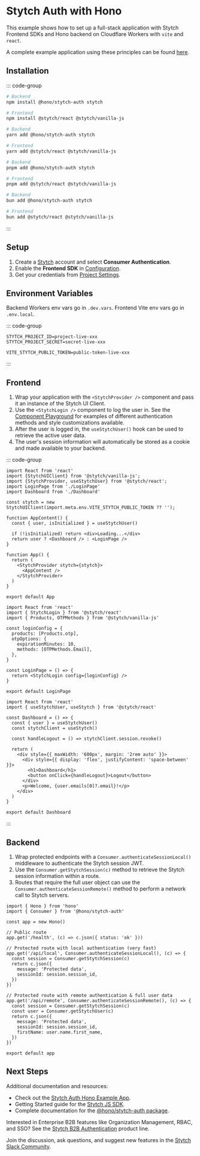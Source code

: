 # Stytch Auth with Hono

This example shows how to set up a full-stack application with Stytch Frontend SDKs and Hono backend on Cloudflare
Workers with `vite` and `react`.

A complete example application using these principles can be
found [here](https://github.com/honojs/examples/tree/main/stytch-auth).

## Installation

::: code-group

```sh [npm]
# Backend
npm install @hono/stytch-auth stytch

# Frontend
npm install @stytch/react @stytch/vanilla-js
```

```sh [yarn]
# Backend
yarn add @hono/stytch-auth stytch

# Frontend
yarn add @stytch/react @stytch/vanilla-js
```

```sh [pnpm]
# Backend
pnpm add @hono/stytch-auth stytch

# Frontend
pnpm add @stytch/react @stytch/vanilla-js
```

```sh [bun]
# Backend
bun add @hono/stytch-auth stytch

# Frontend
bun add @stytch/react @stytch/vanilla-js
```

:::

## Setup

1. Create a [Stytch](https://stytch.com/?utm_source=hono&utm_medium=website&utm_campaign=workers) account and select
   **Consumer Authentication**.
2. Enable the **Frontend SDK** in [Configuration](https://stytch.com/dashboard/sdk-configuration).
3. Get your credentials from [Project Settings](https://stytch.com/dashboard).

## Environment Variables

Backend Workers env vars go in `.dev.vars`. Frontend Vite env vars go in `.env.local`.

::: code-group

```Plain Text[.dev.vars]
STYTCH_PROJECT_ID=project-live-xxx
STYTCH_PROJECT_SECRET=secret-live-xxx
```

```Plain Text[.env.local]
VITE_STYTCH_PUBLIC_TOKEN=public-token-live-xxx
```

:::

## Frontend

1. Wrap your application with the `<StytchProvider />` component and pass it an instance of the Stytch UI Client.
2. Use the `<StytchLogin />` component to log the user in. See
   the [Component Playground](https://stytch.com/docs/sdks/component-playground) for examples of different
   authentication methods and style customizations available.
3. After the user is logged in, the `useStytchUser()` hook can be used to retrieve the active user data.
4. The user's session information will automatically be stored as a cookie and made available to your backend.

::: code-group

```tsx[App.tsx]
import React from 'react'
import {StytchUIClient} from '@stytch/vanilla-js';
import {StytchProvider, useStytchUser} from '@stytch/react';
import LoginPage from './LoginPage'
import Dashboard from './Dashboard'

const stytch = new StytchUIClient(import.meta.env.VITE_STYTCH_PUBLIC_TOKEN ?? '');

function AppContent() {
  const { user, isInitialized } = useStytchUser()

  if (!isInitialized) return <div>Loading...</div>
  return user ? <Dashboard /> : <LoginPage />
}

function App() {
  return (
    <StytchProvider stytch={stytch}>
      <AppContent />
    </StytchProvider>
  )
}

export default App
```

```tsx[LoginPage.tsx]
import React from 'react'
import { StytchLogin } from '@stytch/react'
import { Products, OTPMethods } from '@stytch/vanilla-js'

const loginConfig = {
  products: [Products.otp],
  otpOptions: {
    expirationMinutes: 10,
    methods: [OTPMethods.Email],
  },
}

const LoginPage = () => {
  return <StytchLogin config={loginConfig} />
}

export default LoginPage
```

```tsx[Dashboard.tsx]
import React from 'react'
import { useStytchUser, useStytch } from '@stytch/react'

const Dashboard = () => {
  const { user } = useStytchUser()
  const stytchClient = useStytch()

  const handleLogout = () => stytchClient.session.revoke()

  return (
    <div style={{ maxWidth: '600px', margin: '2rem auto' }}>
      <div style={{ display: 'flex', justifyContent: 'space-between' }}>
        <h1>Dashboard</h1>
        <button onClick={handleLogout}>Logout</button>
      </div>
      <p>Welcome, {user.emails[0]?.email}!</p>
    </div>
  )
}

export default Dashboard
```

:::

## Backend

1. Wrap protected endpoints with a `Consumer.authenticateSessionLocal()` middleware to authenticate the Stytch session
   JWT.
2. Use the `Consumer.getStytchSession(c)` method to retrieve the Stytch session information within a route.
3. Routes that require the full user object can use the `Consumer.authenticateSessionRemote()` method to perform a
   network call to Stytch servers.

```ts[src/index.ts]
import { Hono } from 'hono'
import { Consumer } from '@hono/stytch-auth'

const app = new Hono()

// Public route
app.get('/health', (c) => c.json({ status: 'ok' }))

// Protected route with local authentication (very fast)
app.get('/api/local', Consumer.authenticateSessionLocal(), (c) => {
  const session = Consumer.getStytchSession(c)
  return c.json({ 
    message: 'Protected data',
    sessionId: session.session_id, 
  })
})

// Protected route with remote authentication & full user data
app.get('/api/remote', Consumer.authenticateSessionRemote(), (c) => {
  const session = Consumer.getStytchSession(c)
  const user = Consumer.getStytchUser(c)
  return c.json({ 
    message: 'Protected data',
    sessionId: session.session_id,
    firstName: user.name.first_name,
  })
})

export default app
```

## Next Steps

Additional documentation and resources:

- Check out the [Stytch Auth Hono Example App](https://github.com/honojs/examples/tree/main/stytch-auth).
- Getting Started guide for the [Stytch JS SDK](https://stytch.com/docs/sdks/installation).
- Complete documentation for the [@hono/stytch-auth package](https://www.npmjs.com/package/@hono/stytch-auth).

Interested in Enterprise B2B features like Organization Management, RBAC, and SSO? See
the [Stytch B2B Authentication](https://stytch.com/docs/getting-started/b2b-vs-consumer-auth) product line.

Join the discussion, ask questions, and suggest new features in
the [Stytch Slack Community](https://stytch.com/docs/resources/support/overview).
